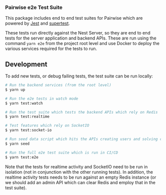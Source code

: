 ### Pairwise e2e Test Suite

This package includes end to end test suites for Pairwise which are powered by [Jest](https://jestjs.io/) and [supertest](https://github.com/visionmedia/supertest).

These tests run directly against the Nest Server, so they are end to end tests for the server application and backend APIs. These are run using the command `yarn e2e` from the project root level and use Docker to deploy the various services required for the tests to run.

## Development

To add new tests, or debug failing tests, the test suite can be run locally:

```bash
# Run the backend services (from the root level)
$ yarn up

# Run the e2e tests in watch mode
$ yarn test:watch

# Run the test suite which tests the backend APIs which rely on Redis
$ yarn test:realtime

# Test features which rely on SocketIO
$ yarn test:socket-io

# Run seed data script which hits the APIs creating users and solving challenges
$ yarn seed

# Run the full e2e test suite which is run in CI/CD
$ yarn test:e2e
```

Note that the tests for realtime activity and SocketIO need to be run in isolation (not in conjunction with the other running tests). In addition, the realtime activity tests needs to be run against an empty Redis instance (or we should add an admin API which can clear Redis and employ that in the test suite).
